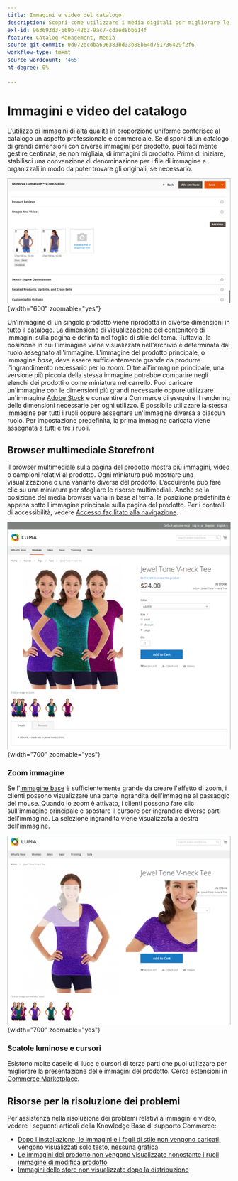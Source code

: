 ```yaml
---
title: Immagini e video del catalogo
description: Scopri come utilizzare i media digitali per migliorare le pagine dei prodotti di catalogo e fornire elementi visivi ai clienti.
exl-id: 963693d3-669b-42b3-9ac7-cdaed8bb614f
feature: Catalog Management, Media
source-git-commit: 0d072ecdba696383bd33b88b64d751736429f2f6
workflow-type: tm+mt
source-wordcount: '465'
ht-degree: 0%

---
```


# Immagini e video del catalogo

L&#39;utilizzo di immagini di alta qualità in proporzione uniforme conferisce al catalogo un aspetto professionale e commerciale. Se disponi di un catalogo di grandi dimensioni con diverse immagini per prodotto, puoi facilmente gestire centinaia, se non migliaia, di immagini di prodotto. Prima di iniziare, stabilisci una convenzione di denominazione per i file di immagine e organizzali in modo da poter trovare gli originali, se necessario.

![Immagini dei prodotti](./assets/product-images-videos-swatch.png){width="600" zoomable="yes"}

Un’immagine di un singolo prodotto viene riprodotta in diverse dimensioni in tutto il catalogo. La dimensione di visualizzazione del contenitore di immagini sulla pagina è definita nel foglio di stile del tema. Tuttavia, la posizione in cui l&#39;immagine viene visualizzata nell&#39;archivio è determinata dal ruolo assegnato all&#39;immagine. L&#39;immagine del prodotto principale, o immagine _base_, deve essere sufficientemente grande da produrre l&#39;ingrandimento necessario per lo zoom. Oltre all’immagine principale, una versione più piccola della stessa immagine potrebbe comparire negli elenchi dei prodotti o come miniatura nel carrello. Puoi caricare un&#39;immagine con le dimensioni più grandi necessarie oppure utilizzare un&#39;immagine [Adobe Stock](../content-design/adobe-stock.md) e consentire a Commerce di eseguire il rendering delle dimensioni necessarie per ogni utilizzo. È possibile utilizzare la stessa immagine per tutti i ruoli oppure assegnare un&#39;immagine diversa a ciascun ruolo. Per impostazione predefinita, la prima immagine caricata viene assegnata a tutti e tre i ruoli.

## Browser multimediale Storefront

Il browser multimediale sulla pagina del prodotto mostra più immagini, video o campioni relativi al prodotto. Ogni miniatura può mostrare una visualizzazione o una variante diversa del prodotto. L’acquirente può fare clic su una miniatura per sfogliare le risorse multimediali. Anche se la posizione del media browser varia in base al tema, la posizione predefinita è appena sotto l&#39;immagine principale sulla pagina del prodotto. Per i controlli di accessibilità, vedere [Accesso facilitato alla navigazione](../getting-started/navigation-accessibility.md).

![Browser multimediale Storefront](./assets/storefront-thumbnail-gallery.png){width="700" zoomable="yes"}

### Zoom immagine

Se l&#39;[immagine base](product-image.md) è sufficientemente grande da creare l&#39;effetto di zoom, i clienti possono visualizzare una parte ingrandita dell&#39;immagine al passaggio del mouse. Quando lo zoom è attivato, i clienti possono fare clic sull&#39;immagine principale e spostare il cursore per ingrandire diverse parti dell&#39;immagine. La selezione ingrandita viene visualizzata a destra dell&#39;immagine.

![Zoom immagine](./assets/storefront-image-zoom.png){width="700" zoomable="yes"}

### Scatole luminose e cursori

Esistono molte caselle di luce e cursori di terze parti che puoi utilizzare per migliorare la presentazione delle immagini del prodotto. Cerca estensioni in [Commerce Marketplace](../getting-started/commerce-marketplace.md).

## Risorse per la risoluzione dei problemi

Per assistenza nella risoluzione dei problemi relativi a immagini e video, vedere i seguenti articoli della Knowledge Base di supporto Commerce:

- [Dopo l&#39;installazione, le immagini e i fogli di stile non vengono caricati; vengono visualizzati solo testo, nessuna grafica](https://experienceleague.adobe.com/docs/commerce-knowledge-base/kb/troubleshooting/storefront/after-installing-images-and-stylesheets-do-not-load-only-text-displays-no-graphics.html)
- [Le immagini del prodotto non vengono visualizzate nonostante i ruoli immagine di modifica prodotto](https://experienceleague.adobe.com/docs/commerce-knowledge-base/kb/troubleshooting/storefront/product-images-do-not-display-despite-product-edit-image-roles.html)
- [Immagini dello store non visualizzate dopo la distribuzione](https://experienceleague.adobe.com/docs/commerce-knowledge-base/kb/troubleshooting/storefront/store-images-not-displayed-after-deployment.html)
